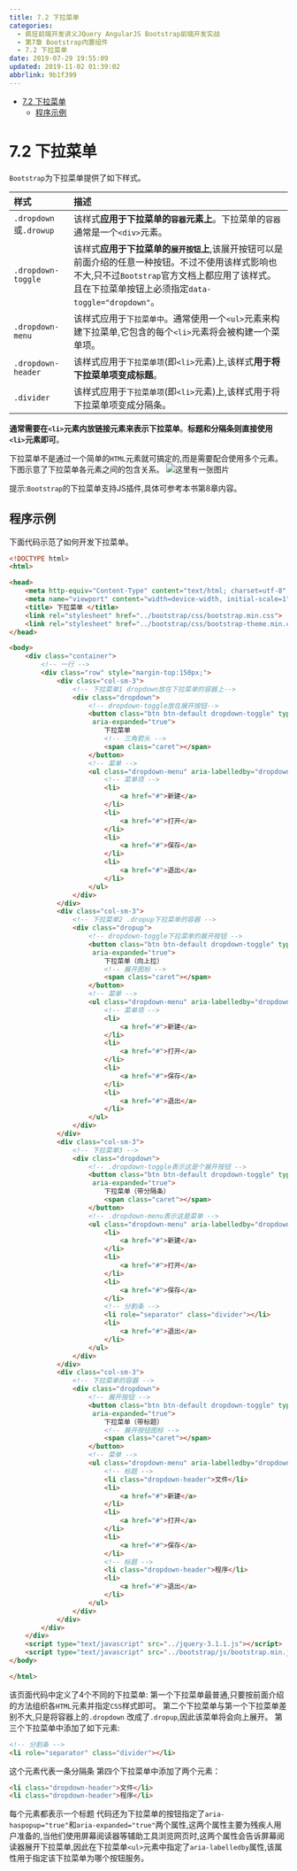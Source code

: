 ```yaml
---
title: 7.2 下拉菜单
categories: 
  - 疯狂前端开发讲义JQuery AngularJS Bootstrap前端开发实战
  - 第7章 Bootstrap内置组件
  - 7.2 下拉菜单
date: 2019-07-29 19:55:09
updated: 2019-11-02 01:39:02
abbrlink: 9b1f399
---
```

- [7.2 下拉菜单](/ReadingNotes/9b1f399/#7-2-下拉菜单)
    - [程序示例](/ReadingNotes/9b1f399/#程序示例)

<!--more-->
<script src="https://cdn.bootcss.com/jquery/3.4.0/jquery.slim.min.js"></script>
<script>$(document).ready(function () {$(".post-body > ul:nth-child(1)").hide();});</script>

<!--end-->
<!--SSTStart-->
# 7.2 下拉菜单 #
`Bootstrap`为下拉菜单提供了如下样式。
<!--replace:dropdown=drop down&drowup=drow up-->

|样式|描述|
|:---|:---|
|`.dropdown`或`.drowup`|该样式**应用于下拉菜单的`容器`元素上**。下拉菜单的`容器`通常是一个`<div>`元素。|
|`.dropdown-toggle`|该样式**应用于下拉菜单的`展开按钮`上**,该展开按钮可以是前面介绍的任意一种按钮。不过不使用该样式影响也不大,只不过`Bootstrap`官方文档上都应用了该样式。且在下拉菜单按钮上必须指定`data-toggle="dropdown"`。|
|`.dropdown-menu`|该样式应用于`下拉菜单中`。通常使用一个`<ul>`元素来构建下拉菜单,它包含的每个`<li>`元素将会被构建一个菜单项。|
|`.dropdown-header`|该样式应用于`下拉菜单项`(即`<li>`元素)上,该样式**用于将下拉菜单项变成标题**。|
|`.divider`|该样式应用于`下拉菜单项`(即`<li>`元素)上,该样式用于将下拉菜单项变成分隔条。|

**通常需要在`<li>`元素内放链接元素来表示下拉菜单**。**标题和分隔条则直接使用`<li>`元素即可**。

下拉菜单不是通过一个简单的`HTML`元素就可搞定的,而是需要配合使用多个元素。下图示意了下拉菜单各元素之间的包含关系。
![这里有一张图片](https://image-1257720033.cos.ap-shanghai.myqcloud.com/blog/readbooknote/FengKuangQianDuanKaiFaJiangYi/chapter7/1.png)
<!--SSTStop-->
提示:`Bootstrap`的下拉菜单支持JS插件,具体可参考本书第8章内容。
## 程序示例 ##
下面代码示范了如何开发下拉菜单。
```html
<!DOCTYPE html>
<html>

<head>
	<meta http-equiv="Content-Type" content="text/html; charset=utf-8" />
	<meta name="viewport" content="width=device-width, initial-scale=1">
	<title> 下拉菜单 </title>
	<link rel="stylesheet" href="../bootstrap/css/bootstrap.min.css">
	<link rel="stylesheet" href="../bootstrap/css/bootstrap-theme.min.css">
</head>

<body>
	<div class="container">
		<!-- 一行 -->
		<div class="row" style="margin-top:150px;">
			<div class="col-sm-3">
				<!-- 下拉菜单1 dropdown放在下拉菜单的容器上-->
				<div class="dropdown">
					<!-- dropdown-toggle放在展开按钮-->
					<button class="btn btn-default dropdown-toggle" type="button" id="dropdown1" data-toggle="dropdown" aria-haspopup="true"
					 aria-expanded="true">
						下拉菜单
						<!-- 三角箭头 -->
						<span class="caret"></span>
					</button>
					<!-- 菜单 -->
					<ul class="dropdown-menu" aria-labelledby="dropdown1">
						<!-- 菜单项 -->
						<li>
							<a href="#">新建</a>
						</li>
						<li>
							<a href="#">打开</a>
						</li>
						<li>
							<a href="#">保存</a>
						</li>
						<li>
							<a href="#">退出</a>
						</li>
					</ul>
				</div>
			</div>
			<div class="col-sm-3">
				<!-- 下拉菜单2 .dropup下拉菜单的容器 -->
				<div class="dropup">
					<!-- dropdown-toggle下拉菜单的展开按钮 -->
					<button class="btn btn-default dropdown-toggle" type="button" id="dropdown2" data-toggle="dropdown" aria-haspopup="true"
					 aria-expanded="true">
						下拉菜单（向上拉）
						<!-- 展开图标 -->
						<span class="caret"></span>
					</button>
					<!-- 菜单 -->
					<ul class="dropdown-menu" aria-labelledby="dropdown2">
						<!-- 菜单项 -->
						<li>
							<a href="#">新建</a>
						</li>
						<li>
							<a href="#">打开</a>
						</li>
						<li>
							<a href="#">保存</a>
						</li>
						<li>
							<a href="#">退出</a>
						</li>
					</ul>
				</div>
			</div>
			<div class="col-sm-3">
				<!-- 下拉菜单3 -->
				<div class="dropdown">
					<!-- .dropdown-toggle表示这是个展开按钮 -->
					<button class="btn btn-default dropdown-toggle" type="button" id="dropdown3" data-toggle="dropdown" aria-haspopup="true"
					 aria-expanded="true">
						下拉菜单（带分隔条）
						<span class="caret"></span>
					</button>
					<!-- .dropdown-menu表示这是菜单 -->
					<ul class="dropdown-menu" aria-labelledby="dropdown3">
						<li>
							<a href="#">新建</a>
						</li>
						<li>
							<a href="#">打开</a>
						</li>
						<li>
							<a href="#">保存</a>
						</li>
						<!-- 分割条 -->
						<li role="separator" class="divider"></li>
						<li>
							<a href="#">退出</a>
						</li>
					</ul>
				</div>
			</div>
			<div class="col-sm-3">
				<!-- 下拉菜单的容器 -->
				<div class="dropdown">
					<!-- 展开按钮 -->
					<button class="btn btn-default dropdown-toggle" type="button" id="dropdown4" data-toggle="dropdown" aria-haspopup="true"
					 aria-expanded="true">
						下拉菜单（带标题）
						<!-- 展开按钮图标 -->
						<span class="caret"></span>
					</button>
					<!-- 菜单 -->
					<ul class="dropdown-menu" aria-labelledby="dropdown4">
						<!-- 标题 -->
						<li class="dropdown-header">文件</li>
						<li>
							<a href="#">新建</a>
						</li>
						<li>
							<a href="#">打开</a>
						</li>
						<li>
							<a href="#">保存</a>
						</li>
						<!-- 标题 -->
						<li class="dropdown-header">程序</li>
						<li>
							<a href="#">退出</a>
						</li>
					</ul>
				</div>
			</div>
		</div>
	</div>
	<script type="text/javascript" src="../jquery-3.1.1.js"></script>
	<script type="text/javascript" src="../bootstrap/js/bootstrap.min.js"></script>
</body>

</html>
```
该页面代码中定义了4个不同的下拉菜单:
第一个下拉菜单最普通,只要按前面介绍的方法组织各`HTML`元素并指定`CSS`样式即可。
第二个下拉菜单与第一个下拉菜单差别不大,只是将容器上的`.dropdown` 改成了`.dropup`,因此该菜单将会向上展开。
第三个下拉菜单中添加了如下元素:
```html
<!-- 分割条 -->
<li role="separator" class="divider"></li>
```
这个元素代表一条分隔条
第四个下拉菜单中添加了两个元素：
```html
<li class="dropdown-header">文件</li>
<li class="dropdown-header">程序</li>
```
每个元素都表示一个标题
代码还为下拉菜单的按钮指定了`aria-haspopup="true"`和`aria-expanded="true"`两个属性,这两个属性主要为残疾人用户准备的,当他们使用屏幕阅读器等辅助工具浏览网页时,这两个属性会告诉屏幕阅读器展开下拉菜单,因此在下拉菜单`<ul>`元素中指定了`aria-labelledby`属性,该属性用于指定该下拉菜单为哪个按钮服务。

